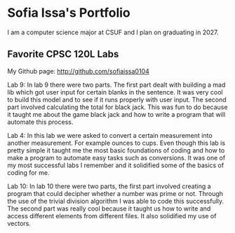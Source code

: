 
# Sofia Issa's Portfolio

I am a computer science major at CSUF and I plan on graduating in 2027.

## Favorite CPSC 120L Labs

My Github page: http://github.com/sofiaissa0104

Lab 9:
In lab 9 there were two parts. The first part dealt with building a mad lib which got user input for certain blanks in the sentence. It was very cool to build this model and to see if it runs properly with user input. The second part involved calculating the total for black jack. This was fun to do because it taught me about the game black jack and how to write a program that will automate this process. 

Lab 4:
 In this lab we were asked to convert a certain measurement into another measurement. For example ounces to cups. Even though this lab is pretty simple it taught me the most basic foundations of coding and how to make a program to automate easy tasks such as conversions. It was one of my most successful labs I remember and it solidified some of the basics of coding for me.

Lab 10:
 In lab 10 there were two parts, the first part involved creating a program that could decipher whether a number was prime or not. Through the use of the trivial division algorithm I was able to code this successfully. The second part was really cool because it taught us how to write and access different elements from different files. It also solidified my use of vectors. 